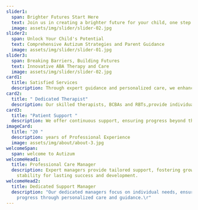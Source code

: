 ```yaml
---
slider1:
  span: Brighter Futures Start Here
  text: Join us in creating a brighter future for your child, one step at a time
  image: assets/img/slider/slider-02.jpg
slider2:
  span: Unlock Your Child's Potential
  text: Comprehensive Autizum Strategies and Parent Guidance
  image: assets/img/slider/slider-01.jpg
slider3:
  span: Breaking Barriers, Building Futures
  text: Innovative ABA Therapy and Care
  image: assets/img/slider/slider-02.jpg
card1:
  title: Satisfied Services
  description: Through expert guidance and personalized care, we enhance children's development and improve their quality of life. We provide autism resources for parents.
card2:
  title: " Dedicated Therapist"
  description: Our skilled therapists, BCBAs and RBTs,provide individualized autism occupational therapy and speech therapy for autism, building essential communication and [social skill development for children](/services/verbal-communication-skills-through-aba/) for your child.
card3:
  title: "Patient Support "
  description: We offer continuous support, ensuring progress beyond therapy sessions. Our services include [Parent counseling](/services/parent-training), autism emotional regulation techniques, and guidance on autism and learning disabilities, empowering children and families.
imageCard:
  title: "20 "
  description: years of Professional Experience
  image: assets/img/about/about-3.jpg
welcomeSpan:
  span: welcome to Autizum
welcomeHead1:
  title: Professional Care Manager
  description: Expert managers provide tailored support, fostering growth and
    stability for lasting success and development.
welcomeHead2:
  title: Dedicated Support Manager
  description: "Our dedicated managers focus on individual needs, ensuring
    progress through personalized care and guidance.\r"
---
```


